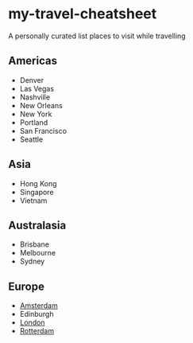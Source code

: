 # my-travel-cheatsheet
A personally curated list places to visit while travelling

## Americas
* Denver
* Las Vegas
* Nashville
* New Orleans
* New York
* Portland
* San Francisco
* Seattle

## Asia
* Hong Kong
* Singapore
* Vietnam

## Australasia
* Brisbane
* Melbourne
* Sydney

## Europe
* [Amsterdam](amsterdam.md)
* Edinburgh
* [London](london.md)
* [Rotterdam](rotterdam.md)

